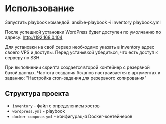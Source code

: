 # Использование

Запустить playbook командой:
ansible-playbook -i inventory playbook.yml

После успешной установки WordPress будет доступен по умолчанию по адресу:
http://192.168.0.104

Для установки на свой сервер необходимо указать в inventory адрес своего VPS и доступы. 
Перед установкой убедиться, что есть доступ к серверу по SSH.

При выполнении скрипта создается второй контейнер с резервной базой данных.
Частота создания бэкапов настраивается в аргументах к заданию: 
"Настройка cron-задания для резервного копирования"

## Структура проекта

- `inventory` - файл с определением хостов
- `wordpress.yml` - playbook
- `docker-compose.yml` - конфигурация Docker-контейнеров